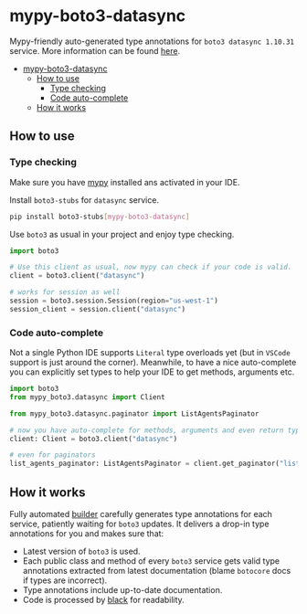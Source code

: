# mypy-boto3-datasync

Mypy-friendly auto-generated type annotations for `boto3 datasync 1.10.31` service.
More information can be found [here](https://github.com/vemel/mypy_boto3).

- [mypy-boto3-datasync](#mypy-boto3-datasync)
  - [How to use](#how-to-use)
    - [Type checking](#type-checking)
    - [Code auto-complete](#code-auto-complete)
  - [How it works](#how-it-works)

## How to use

### Type checking

Make sure you have [mypy](https://github.com/python/mypy) installed ans activated in your IDE.

Install `boto3-stubs` for `datasync` service.

```bash
pip install boto3-stubs[mypy-boto3-datasync]
```

Use `boto3` as usual in your project and enjoy type checking.

```python
import boto3

# Use this client as usual, now mypy can check if your code is valid.
client = boto3.client("datasync")

# works for session as well
session = boto3.session.Session(region="us-west-1")
session_client = session.client("datasync")

```

### Code auto-complete

Not a single Python IDE supports `Literal` type overloads yet (but in `VSCode` support is just around the corner).
Meanwhile, to have a nice auto-complete you can explicitly set types to help your IDE to get methods, arguments etc.

```python
import boto3
from mypy_boto3.datasync import Client

from mypy_boto3.datasync.paginator import ListAgentsPaginator

# now you have auto-complete for methods, arguments and even return types
client: Client = boto3.client("datasync")

# even for paginators
list_agents_paginator: ListAgentsPaginator = client.get_paginator("list_agents")
```

## How it works

Fully automated [builder](https://github.com/vemel/mypy_boto3) carefully generates
type annotations for each service, patiently waiting for `boto3` updates. It delivers
a drop-in type annotations for you and makes sure that:

- Latest version of `boto3` is used.
- Each public class and method of every `boto3` service gets valid type annotations
  extracted from latest documentation (blame `botocore` docs if types are incorrect).
- Type annotations include up-to-date documentation.
- Code is processed by [black](https://github.com/psf/black) for readability.